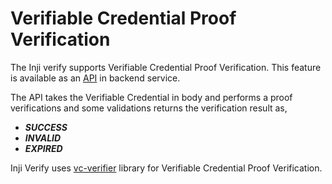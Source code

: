 # Verifiable Credential Proof Verification

The Inji verify supports Verifiable Credential Proof Verification. This feature is available as an [API](https://mosip.stoplight.io/docs/inji-verify/branches/main/1r4yxmahkmbm9-get-the-submitted-vc-verified) in backend service.

The API takes the Verifiable Credential in body and performs a proof verifications and some validations returns the verification result as,
- **_SUCCESS_**
- **_INVALID_**
- **_EXPIRED_**

Inji Verify uses [vc-verifier](https://github.com/mosip/vc-verifier/tree/master/vc-verifier/kotlin) library for Verifiable Credential Proof Verification.